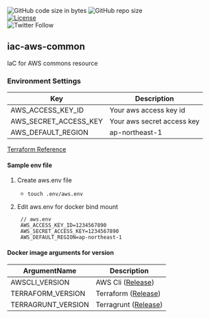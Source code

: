 ![GitHub code size in bytes](https://img.shields.io/github/languages/code-size/zero-hack-org/iac-aws-common)
![GitHub repo size](https://img.shields.io/github/repo-size/zero-hack-org/iac-aws-common)
<br/>
[![License](https://img.shields.io/badge/License-Apache%202.0-blue.svg)](https://opensource.org/licenses/Apache-2.0)
<br/>
![Twitter Follow](https://img.shields.io/twitter/follow/y_morimoto_dev?style=social)

## iac-aws-common

IaC for AWS commons resource

### Environment Settings

| Key                   | Description                |
| --------------------- | -------------------------- |
| AWS_ACCESS_KEY_ID     | Your aws access key id     |
| AWS_SECRET_ACCESS_KEY | Your aws secret access key |
| AWS_DEFAULT_REGION    | ap-northeast-1             |

[Terraform Reference](https://registry.terraform.io/providers/hashicorp/aws/latest/docs#environment-variables)

#### Sample env file

1. Create aws.env file

   - `touch .env/aws.env`

2. Edit aws.env for docker bind mount

   ```env
    // aws.env
    AWS_ACCESS_KEY_ID=1234567890
    AWS_SECRET_ACCESS_KEY=1234567890
    AWS_DEFAULT_REGION=ap-northeast-1
   ```

#### Docker image arguments for version

| ArgumentName       | Description                                                                                                |
| ------------------ | ---------------------------------------------------------------------------------------------------------- |
| AWSCLI_VERSION     | AWS Cli ([Release](https://raw.githubusercontent.com/aws/aws-cli/v2/CHANGELOG.rst))                        |
| TERRAFORM_VERSION  | Terraform ([Release](https://releases.hashicorp.com/terraform))                                            |
| TERRAGRUNT_VERSION | Terragrunt ([Release](https://terragrunt.gruntwork.io/docs/getting-started/supported-terraform-versions/)) |
